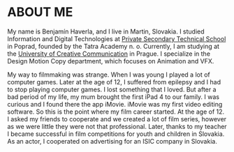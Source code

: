 # ABOUT ME

My name is Benjamín Haverla, and I live in Martin, Slovakia. I studied Information and Digital Technologies at [Private Secondary Technical School](https://ssosta.edupage.org) in Poprad, founded by the Tatra Academy n. o. Currently, I am studying at the [University of Creative Communication](https://www.vskk.cz/cz/) in Prague. I specialize in the Design Motion Copy department, which focuses on Animation and VFX.

My way to filmmaking was strange. When I was young I played a lot of computer games. Later at the age of 12, I suffered from epilepsy and I had to stop playing computer games. I lost something that I loved. But after a bad period of my life, my mum brought the first iPad 4 to our family. I was curious and I found there the app iMovie. iMovie was my first video editing software. So this is the point where my film career started. At the age of 12. I asked my friends to cooperate and we created a lot of film series, however as we were little they were not that professional. Later, thanks to my teacher I became successful in film competitions for youth and children in Slovakia. As an actor, I cooperated on advertising for an ISIC company in Slovakia.
